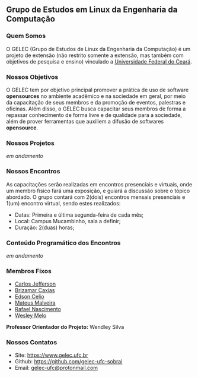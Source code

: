 ## Grupo de Estudos em Linux da Engenharia da Computação

### Quem Somos
O GELEC (Grupo de Estudos de Linux da Engenharia da Computação) é um projeto de extensão (não restrito somente a extensão, 
mas também com objetivos de pesquisa e ensino) vinculado a [Universidade Federal do Ceará](https:ufc.br).

### Nossos Objetivos

O GELEC tem por objetivo principal promover a prática de uso de software __opensources__ no ambiente acadêmico e na sociedade em geral,
por meio da capacitação de seus membros e da promoção de eventos, palestras e oficinas. 
Além disso, o GELEC busca capacitar seus membros de forma a repassar conhecimento de forma livre e de qualidade para a sociedade, 
além de prover ferramentas que auxiliem a difusão de softwares __opensource__.

### Nossos Projetos
 
 *em andamento*

 
### Nossos Encontros
As capacitações serão realizadas em encontros presenciais e virtuais, onde um membro físico fará uma exposição,
e guiará a discussão sobre o tópico abordado.
O grupo contará com 2(dois) encontros mensais presenciais e 1(um) encontro virtual, sendo estes realizados:

* Datas: Primeira e última segunda-feira de cada mês;
* Local: Campus Mucambinho, sala a definir;
* Duração: 2(duas) horas;

### Conteúdo Programático dos Encontros

 *em andamento*

### Membros Fixos

* [Carlos Jefferson]()
* [Brizamar Caxias]()
* [Edson Celio]()
* [Mateus Malveira]()
* [Rafael Nascimento]()
* [Wesley Melo]()



**Professor Orientador do Projeto:** Wendley Silva


### Nossos Contatos
* Site: <https://www.gelec.ufc.br>
* Github: <https://github.com/gelec-ufc-sobral>
* Email: <gelec-ufc@protonmail.com>

